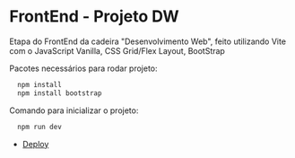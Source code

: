 # FrontEnd - Projeto DW
Etapa do FrontEnd da cadeira "Desenvolvimento Web", feito utilizando Vite com o JavaScript Vanilla, CSS Grid/Flex Layout, BootStrap

Pacotes necessários para rodar projeto:

```bash
  npm install
  npm install bootstrap
```

Comando para inicializar o projeto:

```bash
  npm run dev
```

* [Deploy](https://joseneto0.github.io/projeto-dw-front/)